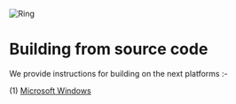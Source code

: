 ![Ring](https://raw.githubusercontent.com/ring-lang/ring/master/marketing/graphics/thering.jpg)
	
# Building from source code

We provide instructions for building on the next platforms :-

(1) [Microsoft Windows](README_Windows.md)

